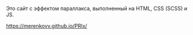Это сайт с эффектом параллакса, выполненный на HTML, CSS (SCSS) и JS.

https://merenkovv.github.io/PRlx/
